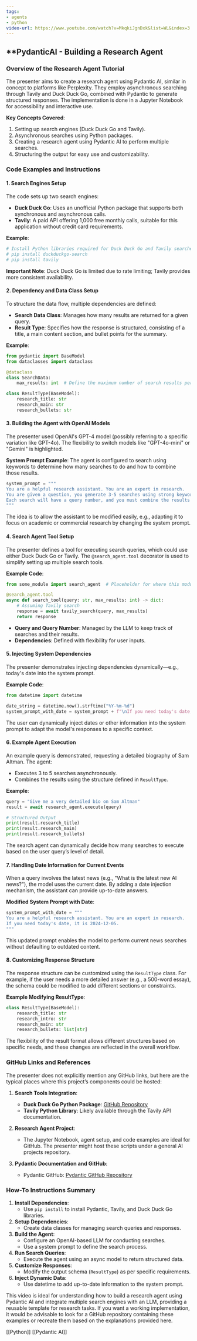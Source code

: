 ```yaml
---
tags:
- agents
- python
video-url: https://www.youtube.com/watch?v=MkqkiJgnDxk&list=WL&index=3
---
```


## **PydanticAI - Building a Research Agent

### Overview of the Research Agent Tutorial

The presenter aims to create a research agent using Pydantic AI, similar in concept to platforms like Perplexity. They employ asynchronous searching through Tavily and Duck Duck Go, combined with Pydantic to generate structured responses. The implementation is done in a Jupyter Notebook for accessibility and interactive use.

**Key Concepts Covered**:
1. Setting up search engines (Duck Duck Go and Tavily).
2. Asynchronous searches using Python packages.
3. Creating a research agent using Pydantic AI to perform multiple searches.
4. Structuring the output for easy use and customizability.

### Code Examples and Instructions

#### 1. Search Engines Setup

The code sets up two search engines:

- **Duck Duck Go**: Uses an unofficial Python package that supports both synchronous and asynchronous calls.
- **Tavily**: A paid API offering 1,000 free monthly calls, suitable for this application without credit card requirements.

**Example**:
```python
# Install Python libraries required for Duck Duck Go and Tavily searches.
# pip install duckduckgo-search
# pip install tavily
```
**Important Note**: Duck Duck Go is limited due to rate limiting; Tavily provides more consistent availability.

#### 2. Dependency and Data Class Setup

To structure the data flow, multiple dependencies are defined:

- **Search Data Class**: Manages how many results are returned for a given query.
- **Result Type**: Specifies how the response is structured, consisting of a title, a main content section, and bullet points for the summary.

**Example**:
```python
from pydantic import BaseModel
from dataclasses import dataclass

@dataclass
class SearchData:
    max_results: int  # Define the maximum number of search results per query.

class ResultType(BaseModel):
    research_title: str
    research_main: str
    research_bullets: str
```

#### 3. Building the Agent with OpenAI Models

The presenter used OpenAI's GPT-4 model (possibly referring to a specific variation like GPT-4o). The flexibility to switch models like "GPT-4o-mini" or "Gemini" is highlighted.

**System Prompt Example**:
The agent is configured to search using keywords to determine how many searches to do and how to combine those results.
```python
system_prompt = """
You are a helpful research assistant. You are an expert in research.
You are given a question, you generate 3-5 searches using strong keywords.
Each search will have a query number, and you must combine the results into a coherent response.
"""
```

The idea is to allow the assistant to be modified easily, e.g., adapting it to focus on academic or commercial research by changing the system prompt.

#### 4. Search Agent Tool Setup

The presenter defines a tool for executing search queries, which could use either Duck Duck Go or Tavily. The `@search_agent.tool` decorator is used to simplify setting up multiple search tools.

**Example Code**:
```python
from some_module import search_agent  # Placeholder for where this module comes from.

@search_agent.tool
async def search_tool(query: str, max_results: int) -> dict:
    # Assuming Tavily search
    response = await tavily_search(query, max_results)
    return response
```
- **Query and Query Number**: Managed by the LLM to keep track of searches and their results.
- **Dependencies**: Defined with flexibility for user inputs.

#### 5. Injecting System Dependencies

The presenter demonstrates injecting dependencies dynamically—e.g., today's date into the system prompt.

**Example Code**:
```python
from datetime import datetime

date_string = datetime.now().strftime("%Y-%m-%d")
system_prompt_with_date = system_prompt + f"\nIf you need today's date, it is {date_string}."
```

The user can dynamically inject dates or other information into the system prompt to adapt the model's responses to a specific context.

#### 6. Example Agent Execution

An example query is demonstrated, requesting a detailed biography of Sam Altman. The agent:

- Executes 3 to 5 searches asynchronously.
- Combines the results using the structure defined in `ResultType`.

**Example**:
```python
query = "Give me a very detailed bio on Sam Altman"
result = await research_agent.execute(query)

# Structured Output
print(result.research_title)
print(result.research_main)
print(result.research_bullets)
```

The search agent can dynamically decide how many searches to execute based on the user query’s level of detail.

#### 7. Handling Date Information for Current Events

When a query involves the latest news (e.g., "What is the latest new AI news?"), the model uses the current date. By adding a date injection mechanism, the assistant can provide up-to-date answers.

**Modified System Prompt with Date**:
```python
system_prompt_with_date = """
You are a helpful research assistant. You are an expert in research.
If you need today's date, it is 2024-12-05.
"""
```

This updated prompt enables the model to perform current news searches without defaulting to outdated content.

#### 8. Customizing Response Structure

The response structure can be customized using the `ResultType` class. For example, if the user needs a more detailed answer (e.g., a 500-word essay), the schema could be modified to add different sections or constraints.

**Example Modifying ResultType**:
```python
class ResultType(BaseModel):
    research_title: str
    research_intro: str
    research_main: str
    research_bullets: list[str]
```

The flexibility of the result format allows different structures based on specific needs, and these changes are reflected in the overall workflow.

### GitHub Links and References

The presenter does not explicitly mention any GitHub links, but here are the typical places where this project’s components could be hosted:

1. **Search Tools Integration**:
   - **Duck Duck Go Python Package**: [GitHub Repository](https://github.com/deedy5/duckduckgo-python)
   - **Tavily Python Library**: Likely available through the Tavily API documentation.

2. **Research Agent Project**:
   - The Jupyter Notebook, agent setup, and code examples are ideal for GitHub. The presenter might host these scripts under a general AI projects repository.

3. **Pydantic Documentation and GitHub**:
   - Pydantic GitHub: [Pydantic GitHub Repository](https://github.com/pydantic/pydantic)

### How-To Instructions Summary

1. **Install Dependencies**:
   - Use `pip install` to install Pydantic, Tavily, and Duck Duck Go libraries.
2. **Setup Dependencies**:
   - Create data classes for managing search queries and responses.
3. **Build the Agent**:
   - Configure an OpenAI-based LLM for conducting searches.
   - Use a system prompt to define the search process.
4. **Run Search Queries**:
   - Execute the agent using an async model to return structured data.
5. **Customize Responses**:
   - Modify the output schema (`ResultType`) as per specific requirements.
6. **Inject Dynamic Data**:
   - Use datetime to add up-to-date information to the system prompt.

This video is ideal for understanding how to build a research agent using Pydantic AI and integrate multiple search engines with an LLM, providing a reusable template for research tasks. If you want a working implementation, it would be advisable to look for a GitHub repository containing these examples or recreate them based on the explanations provided here.

 [[Python]]  [[Pydantic AI]]